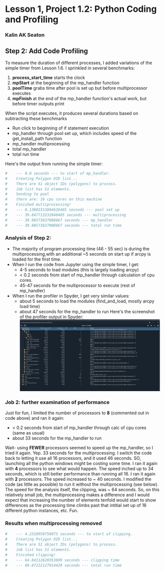 # Lesson 1, Project 1.2:  Python Coding and Profiling
### Kalin AK Seaton

## Step 2: Add Code Profiling

To measure the duration of different processes, I added variations of the simple timer from Lesson 1.6. 
I sprinkled in several benchmarks:

1. **process_start_time** starts the clock
2. **mpStart** at the beginning of the mp_handler function
3. **poolTime** grabs time after pool is set up but before multiprocessor executes
4. **mpFinish** at the end of the mp_handler function's actual work, but before timer outputs print

When the script executes, it produces several durations based on subtracting these benchmarks
- Run click to beginning of if statement execution
- mp_handler through pool set up, which includes speed of the get_install_path function
- mp_handler multiprocessing 
- total mp_handler
- total run time

Here's the output from running the simple timer:

```python
#    --- 0.0 seconds --- to start of mp_handler.
#    Creating Polygon OID list...
#    There are 51 object IDs (polygons) to process.
#    Job list has 51 elements.
#    Sending to pool
#    there are: 16 cpu cores on this machine
#    Finished multiprocessing!
#    --- 0.13802313804626465 seconds --- pool set up
#    --- 39.847713232040405 seconds --- multiprocessing
#    --- 39.98573637008667 seconds --- mp_handler
#    --- 39.98573637008667 seconds --- total run time

```    

### Analysis of Step 2:
- The majority of program processing time (46 - 55 sec) is during the multiprocessing,with an additional ~5 seconds on start up if arcpy is loaded for the first time. 
- When I run the code from Jupyter using the simple timer, I get:
    - 4-5 seconds to load modules (this is largely loading arcpy)
    - < 0.2 seconds from start of mp_handler through calculation of cpu cores.
    - 45-47 seconds for the multiprocessor to execute (rest of mp_handler)
- When I run the profiler in Spyder, I get very similar values:
    - about 5 seconds to load the modules (find_and_load, mostly arcpy load time)
    - about 47 seconds for the mp_handler to run
Here's the screenshot of the profiler output in Spyder:
![SpyderProfilerScreenshot](SpyderProfilerOutput.PNG)

### Job 2: further examination of performance
Just for fun, I limited the number of processors to **8** (commented out in code above) and ran it again:
- < 0.2 seconds from start of mp_handler through calc of cpu cores (same as usual)
- about 33 seconds for the mp_handler to run

Wait- using **FEWER** processors seemed to speed up the mp_handler, so I tried it again. Yep. 33 seconds for the multiprocessing. I switch the code back to letting it use all 16 processors, and it used 46 seconds. SO, launching all the python windows might be costing some time. 
I ran it again with **4** processors to see what would happen. The speed inched up to 34 seconds, which is still better performance than running all 16.
I ran it again with **2** processors. The speed increased to ~ 40 seconds.
I modified the code (as little as possible) to run it without the multiprocessing (see below). The speed for the analysis itself, the clipping, was ~ 64 seconds. So, on this relatively small job, the multiprocessing makes a difference and I would expect that increasing the number of elements tenfold would start to show differences as the processing time climbs past that intitial set up of 16 different python instances, etc. 
Fun.

### Results when multiprocessing removed

```python
#    --- 4.2310950756073 seconds --- to start of clipping.
#    Creating Polygon OID list...
#    There are 51 object IDs (polygons) to process.
#    Job list has 51 elements.
#    Finished clipping!
#    --- 64.84112620353699 seconds --- clipping time
#    --- 69.07222127914429 seconds --- total run time
```    
